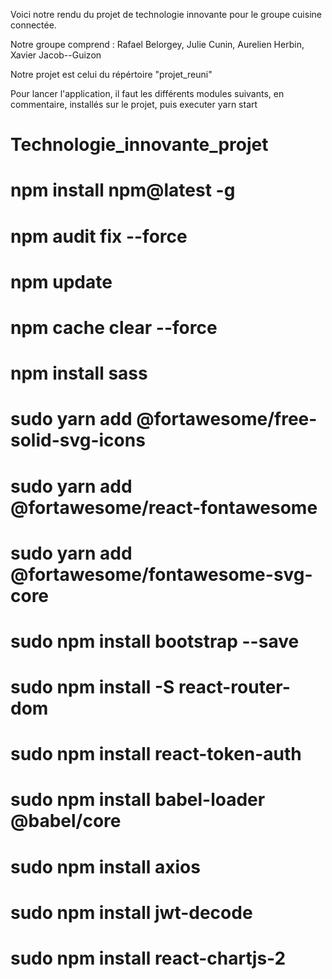 Voici notre rendu du projet de technologie innovante pour le groupe cuisine connectée.

Notre groupe comprend :
Rafael Belorgey, Julie Cunin, Aurelien Herbin, Xavier Jacob--Guizon

Notre projet est celui du répértoire "projet_reuni"

Pour lancer l'application, il faut les différents modules suivants, en commentaire, installés sur le projet, puis executer yarn start

# Technologie_innovante_projet

# npm install npm@latest -g
# npm audit fix --force
# npm update


# npm cache clear --force
# npm install sass

# sudo yarn add @fortawesome/free-solid-svg-icons
# sudo yarn add @fortawesome/react-fontawesome
# sudo yarn add @fortawesome/fontawesome-svg-core

# sudo npm install bootstrap --save 

# sudo npm install -S react-router-dom

# sudo npm install react-token-auth

# sudo npm install babel-loader @babel/core

# sudo npm install axios

# sudo npm install jwt-decode

# sudo npm install react-chartjs-2